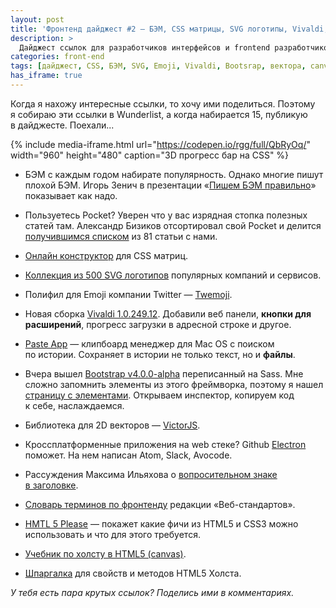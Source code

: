 ```yaml
---
layout: post
title: 'Фронтенд дайджест #2 — БЭМ, CSS матрицы, SVG логотипы, Vivaldi, Bootstrap, Canvas'
description: >
  Дайджест ссылок для разработчиков интерфейсов и frontend разработчиков. 3D прогресс бар, БЭМ, CSS матрицы, SVG логотипы, Vivaldi, Bootstrap, Canvas, шпаргалка, Electron...
categories: front-end
tags: [дайджест, CSS, БЭМ, SVG, Emoji, Vivaldi, Bootsrap, вектора, canvas]
has_iframe: true
---
```


Когда я нахожу интересные ссылки, то хочу ими поделиться. Поэтому я собираю эти ссылки в Wunderlist, а когда набирается 15, публикую в дайджесте. Поехали...

{%
	include media-iframe.html
	url="https://codepen.io/rgg/full/QbRyOq/"
	width="960"
	height="480"
	caption="3D прогресс бар на CSS"
%}




* БЭМ с каждым годом набирате популярность. Однако многие пишут плохой БЭМ. Игорь Зенич в презентации «[Пишем БЭМ правильно](http://delka.github.io/talks/2015/frontendweekend-bem/)» показывает как надо.

* Пользуетесь Pocket? Уверен что у вас изрядная стопка полезных статей там. Александр Бизиков отсортировал свой Pocket и делится [получившимся списком](http://bizikov.ru/blog/clear-pocket/) из 81 статьи с нами.

* [Онлайн конструктор](http://www.useragentman.com/matrix/) для CSS матриц.

* [Коллекция из 500 SVG логотипов](http://svgporn.com) популярных компаний и сервисов.

* Полифил для Emoji компании Twitter — [Twemoji](https://github.com/twitter/twemoji).

* Новая сборка [Vivaldi 1.0.249.12](https://vivaldi.net/ru/blogs/featured-blogs/entry/vivaldi-1-0-249-12). Добавили веб панели, **кнопки для расширений**, прогресс загрузки в адресной строке и другое.

* [Paste App](http://pasteapp.me/) — клипбоард менеджер для Mac OS с поиском по истории. Сохраняет в истории не только текст, но и **файлы**.

* Вчера вышел [Bootstrap v4.0.0-alpha](http://v4-alpha.getbootstrap.com) переписанный на Sass. Мне сложно запомнить элементы из этого фреймворка, поэтому я нашел [страницу с элементами](http://www.taesup.com/bootstrap/). Открываем инспектор, копируем код к себе, наслаждаемся.

* Библиотека для 2D векторов — [VictorJS](http://victorjs.org).

* Кроссплатформенные приложения на web стеке? Github [Electron](http://electron.atom.io) поможет. На нем написан Atom, Slack, Avocode.

* Рассуждения Максима Ильяхова о [вопросительном знаке в заголовке](http://maximilyahov.ru/blog/?go=all/voprositelny-znak-v-zagolovke/).

* [Словарь терминов по фронтенду](https://github.com/web-standards-ru/dictionary/) редакции «Веб-стандартов».

* [HMTL 5 Please](http://html5please.com) — покажет какие фичи из HTML5 и CSS3 можно использовать и что для этого требуется.

* [Учебник по холсту в HTML5 (canvas)](http://www.html5canvastutorials.com).

* [Шпаргалка](http://cheatsheetworld.com/programming/html5-canvas-cheat-sheet/) для свойств и методов HTML5 Холста.


_У тебя есть пара крутых ссылок? Поделись ими в комментариях._
